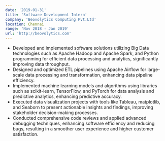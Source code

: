 ```yaml
---
date: '2019-01-31'
title: 'Software Development Intern'
company: 'Beovolytics Computing Pvt.Ltd'
location: Chennai
range: 'Nov 2018 - Jan 2019'
url: 'http://beovolytics.com'
---
```


- Developed and implemented software solutions utilizing Big Data technologies such as Apache Hadoop and Apache Spark, and Python programming for efficient data processing and analytics, significantly improving data throughput.
- Designed and optimized ETL pipelines using Apache Airflow for large-scale data processing and transformation, enhancing data pipeline efficiency.
- Implemented machine learning models and algorithms using libraries such as scikit-learn, TensorFlow, and PyTorch for data analysis and predictive analytics, enhancing predictive accuracy.
- Executed data visualization projects with tools like Tableau, matplotlib, and Seaborn to present actionable insights and findings, improving stakeholder decision-making processes.
- Conducted comprehensive code reviews and applied advanced debugging techniques, enhancing software efficiency and reducing bugs, resulting in a smoother user experience and higher customer satisfaction.
